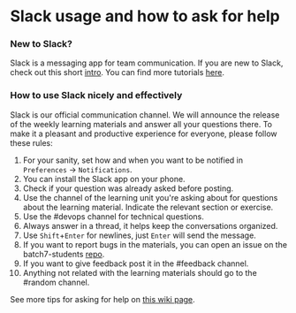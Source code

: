 # Slack usage and how to ask for help

### New to Slack?
Slack is a messaging app for team communication. If you are new to Slack, check out this short [intro](https://slack.com/help/articles/360059928654-How-to-use-Slack--your-quick-start-guide). You can find more tutorials [here](https://slack.com/help/categories/360000049063).

### How to use Slack nicely and effectively
Slack is our official communication channel. We will announce the release of the weekly learning materials and answer all your questions there. To make it a pleasant and productive experience for everyone, please follow these rules:

1. For your sanity, set how and when you want to be notified in `Preferences` -> `Notifications`.
1. You can install the Slack app on your phone.
1. Check if your question was already asked before posting.
1. Use the channel of the learning unit you're asking about for questions about the learning material. Indicate the relevant section or exercise.
1. Use the #devops channel for technical questions.
1. Always answer in a thread, it helps keep the conversations organized.
1. Use `Shift`+`Enter` for newlines, just `Enter` will send the message.
1. If you want to report bugs in the materials, you can open an issue on the batch7-students [repo](https://github.com/LDSSA/batch7-students/issues/).
1. If you want to give feedback post it in the #feedback channel.
1. Anything not related with the learning materials should go to the #random channel.

See more tips for asking for help on [this wiki page](https://ldssa.github.io/wiki/Starters%20Academy%20(LDSSA)/How-to-ask-for-and-give-help/).
